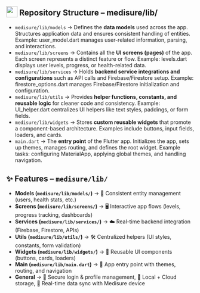 ## <img src="https://github.com/user-attachments/assets/f3dcee8e-e008-457a-97fb-d3848b425713" height="30px" style="vertical-align:text-bottom;"> Repository Structure – medisure/lib/

- `medisure/lib/models` → Defines the **data models** used across the app. Structures application data and ensures consistent handling of entities. Example: user_model.dart manages user-related information, parsing, and interactions.  
- `medisure/lib/screens` → Contains all the **UI screens (pages)** of the app. Each screen represents a distinct feature or flow. Example: levels.dart displays user levels, progress, or health-related data.  
- `medisure/lib/services` → Holds **backend service integrations and configurations** such as API calls and Firebase/Firestore setup. Example: firestore_options.dart manages Firebase/Firestore initialization and configuration.  
- `medisure/lib/utils` → Provides **helper functions, constants, and reusable logic** for cleaner code and consistency. Example: UI_helper.dart centralizes UI helpers like text styles, paddings, or form fields.  
- `medisure/lib/widgets` → Stores **custom reusable widgets** that promote a component-based architecture. Examples include buttons, input fields, loaders, and cards.  
- `main.dart` → The **entry point** of the Flutter app. Initializes the app, sets up themes, manages routing, and defines the root widget. Example tasks: configuring MaterialApp, applying global themes, and handling navigation.  

## ✨ Features – `medisure/lib/`

- **Models (`medisure/lib/models/`)** → 📑 Consistent entity management (users, health stats, etc.)  
- **Screens (`medisure/lib/screens/`)** → 🖥️ Interactive app flows (levels, progress tracking, dashboards)  
- **Services (`medisure/lib/services/`)** → ☁️ Real-time backend integration (Firebase, Firestore, APIs)  
- **Utils (`medisure/lib/utils/`)** → 🛠️ Centralized helpers (UI styles, constants, form validation)  
- **Widgets (`medisure/lib/widgets/`)** → 🎨 Reusable UI components (buttons, cards, loaders)  
- **Main (`medisure/lib/main.dart`)** → 🚀 App entry point with themes, routing, and navigation  
- **General** → 🔐 Secure login & profile management, 💾 Local + Cloud storage, 🔗 Real-time data sync with Medisure device  
